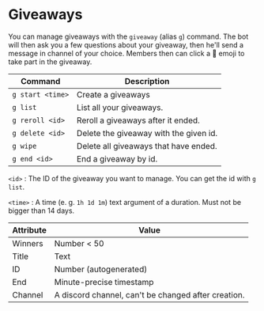 # Giveaways

You can manage giveaways with the `giveaway` (alias `g`) command. The bot will then ask you a few questions about your giveaway, then he'll send a message in channel of your choice. Members then can click a 🥳 emoji to take part in the giveaway.

| Command          | Description                             |  
| -------------    | -------------------------               | 
| `g start <time>` | Create a giveaways                      |  
| `g list`         | List all your giveaways.                |
| `g reroll <id>`  | Reroll a giveaways after it ended.      | 
| `g delete <id>`  | Delete the giveaway with the given id.  |    
| `g wipe`         | Delete all giveaways that have ended.   |
| `g end <id>`     | End a giveaway by id.                   | 


`<id>` : The ID of the giveaway you want to manage. You can get the id with `g list`.

`<time>` : A time (e. g. `1h 1d 1m`) text argument of a duration. Must not be bigger than 14 days.


| Attribute | Value                                               |            
| ----------| -------------------------                           | 
| Winners   | Number < 50                                         |  
| Title     | Text                                                |
| ID        | Number (autogenerated)                              | 
| End       | Minute-precise timestamp                            |    
| Channel   | A discord channel, can't be changed after creation. |
